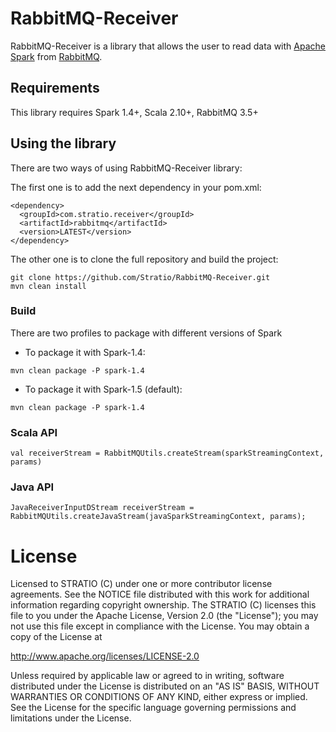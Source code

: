 # RabbitMQ-Receiver

RabbitMQ-Receiver is a library that allows the user to read data with [Apache Spark](https://spark.apache.org/)
from [RabbitMQ](https://www.rabbitmq.com/).

## Requirements

This library requires Spark 1.4+, Scala 2.10+, RabbitMQ 3.5+

## Using the library

There are two ways of using RabbitMQ-Receiver library:

The first one is to add the next dependency in your pom.xml:

```
<dependency>
  <groupId>com.stratio.receiver</groupId>
  <artifactId>rabbitmq</artifactId>
  <version>LATEST</version>
</dependency>
```

The other one is to clone the full repository and build the project:

```
git clone https://github.com/Stratio/RabbitMQ-Receiver.git
mvn clean install
```

### Build

There are two profiles to package with different versions of Spark

- To package it with Spark-1.4:

`mvn clean package -P spark-1.4`

- To package it with Spark-1.5 (default):

`mvn clean package -P spark-1.4`

### Scala API

```
val receiverStream = RabbitMQUtils.createStream(sparkStreamingContext, params)
```

### Java API

```
JavaReceiverInputDStream receiverStream = RabbitMQUtils.createJavaStream(javaSparkStreamingContext, params);
```

# License #

Licensed to STRATIO (C) under one or more contributor license agreements.
See the NOTICE file distributed with this work for additional information
regarding copyright ownership.  The STRATIO (C) licenses this file
to you under the Apache License, Version 2.0 (the
"License"); you may not use this file except in compliance
with the License.  You may obtain a copy of the License at

  http://www.apache.org/licenses/LICENSE-2.0

Unless required by applicable law or agreed to in writing,
software distributed under the License is distributed on an
"AS IS" BASIS, WITHOUT WARRANTIES OR CONDITIONS OF ANY
KIND, either express or implied.  See the License for the
specific language governing permissions and limitations
under the License.

